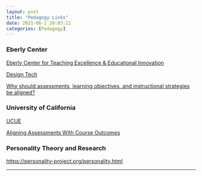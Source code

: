 ```yaml
---
layout: post
title: "Pedagogy Links"
date: 2021-06-2 20:03:11
categories: [Pedagogy]
---
```


### Eberly Center

<a href="https://www.cmu.edu/teaching/index.html" target="blank">Eberly Center for Teaching Excellence & Educational Innovation</a>

<a href="https://www.cmu.edu/teaching/designteach/design/learningobjectives.html">Design Tech</a>

<a href="https://www.cmu.edu/teaching/assessment/basics/alignment.html" target="_blank">Why should assessments, learning objectives, and instructional strategies be aligned?</a>

### University of California

<a href="https://cole2.uconline.edu/courses/333119" target="_blank">UCUE</a>

<a href="https://acue.org/courses/modules/aligning-assessments-with-course-outcomes" target="_blank">Aligning Assessments With Course Outcomes</a>

### Personality Theory and Research

<a href="https://personality-project.org/personality.html" target="_blank">https://personality-project.org/personality.html</a>

---
